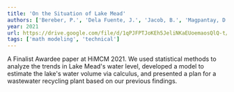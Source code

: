 ```yaml
---
title: 'On the Situation of Lake Mead'
authors: ['Bereber, P.', 'Dela Fuente, J.', 'Jacob, B.', 'Magpantay, D.']
year: 2021
url: https://drive.google.com/file/d/1qPJFPTJoKEh5JeliNKaEUoemaosQlQ-t/view?usp=sharing
tags: ['math modeling', 'technical']
---
```


A Finalist Awardee paper at HiMCM 2021. We used statistical methods to analyze the trends in Lake Mead's water level, developed a model to estimate the lake's water volume via calculus, and presented a plan for a wastewater recycling plant based on our previous findings.